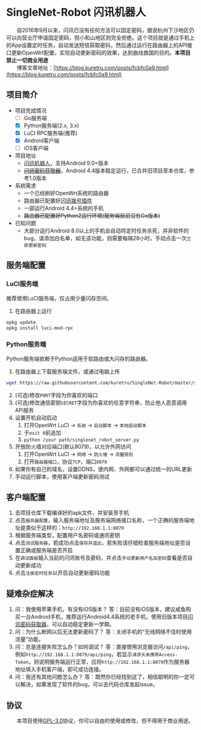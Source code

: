 # SingleNet-Robot 闪讯机器人

　　自2016年9月以来，闪讯已没有任何方法可以固定密码，据说杭州下沙地区仍可以向营业厅申请固定密码，但小和山地区则完全拒绝。这个项目就是通过手机上的App设置定时任务，自动发送短信获取密码，然后通过运行在路由器上的API接口更新OpenWrt配置，实现自动更新密码的效果，达到曲线救国的目的。**本项目禁止一切商业用途**  
　　博客文章地址：[https://blog.kuretru.com/posts/fcbfc0a9.html](https://blog.kuretru.com/posts/fcbfc0a9.html)  

## 项目简介

* 项目完成情况
  * [ ] Go服务端
  * [x] Python服务端(2.x, 3.x)
  * [x] LuCI RPC服务端(推荐)
  * [X] Android客户端
  * [ ] iOS客户端
* 项目地址
  * [闪讯机器人](https://github.com/kuretru/SingleNet-Robot)，支持Android 9.0+版本
  * ~~[闪讯密码获取器](https://github.com/kuretru/SingleNet-Password)~~，Android 4.4版本稳定运行，已合并旧项目至本仓库，参考1.0版本
* 系统需求
  * 一个已经刷好OpenWrt系统的路由器
  * 路由器已配置好[闪讯拨号插件](https://github.com/miao1007/Openwrt-NetKeeper)
  * 一部运行Android 4.4+系统的手机
  * ~~路由器已配置好Python2运行环境(服务端目前没有Go版本)~~
* 已知问题
  * 大部分运行Android 8.0以上的手机会自动将定时任务杀死，并非软件的bug，请添加白名单，如无该功能，则需要每隔28小时，手动点击一次`立即更新密码`

## 服务端配置

### LuCI服务端

推荐使用LuCI服务端，仅占用少量闪存空间。

1. 在路由器上运行

```bash
opkg update
opkg install luci-mod-rpc
```

### Python服务端

Python服务端依赖于Python适用于软路由或大闪存的路由器。

1. 在路由器上下载服务端文件，或通过电脑上传

```bash
wget https://raw.githubusercontent.com/kuretru/SingleNet-Robot/master/server/Python/singlenet_robot_server.py -O singlenet_robot_server.py`
```

2. (可选)修改`PORT`字段为你喜欢的端口
3. (可选)修改通信密钥`SECRET`字段为你喜欢的任意字符串，防止他人恶意调用APi服务
4. 设置开机自动启动
   1. 打开OpenWrt LuCI -> `系统` -> `启动脚本` -> `本地启动脚本`
   2. 于`exit 0`前追加
   3. `python /your path/singlenet_robot_server.py`
5. 开放防火墙对应端口(默认8079)，以允许外网访问
   1. 打开OpenWrt LuCI -> `网络` -> `防火墙` -> `流量规则`
   2. 打开`路由器端口`，协议`TCP`，端口`8079`
6. 如果你有自己的域名，设置DDNS，使内网、外网都可以通过统一的URL更新
7. 手动运行脚本，使用客户端更新密码测试

## 客户端配置

1. 去项目仓库下载编译好的apk文件，并安装至手机
2. 点击`服务器配置`，输入服务端地址及服务端网络接口名称，一个正确的服务端地址是类似于这样的：`http://192.168.1.1:8079`
3. 根据服务端类型，配置用户名密码或通讯密钥
4. 点击`测试服务器`，若成功点击`保存并退出`，若失败请仔细检查服务端地址是否设置正确或服务端是否开启
5. 在`调试面板`输入当前的闪讯账号及密码，并点击`手动更新用户名及密码`查看是否自动更新成功
6. 点击`注册定时任务`以开启自动更新密码功能

## 疑难杂症解决

1. 问：我使用苹果手机，有没有iOS版本？
   答：目前没有iOS版本，建议咸鱼购买一台Android手机，推荐运行Android4.4系统的老手机，使用旧版本项目[闪讯密码获取器](https://github.com/kuretru/SingleNet-Password)，可以自动稳定更新一学期。
2. 问：为什么断网以后无法更新密码了？
   答：关闭手机的“无线网络不佳时使用流量”功能。
3. 问：总是连接失败怎么办？如何调试？
   答：直接使用浏览器访问`/api/ping`，例如`http://192.168.1.1:8079/api/ping`，若显示`请求头未携带Access-Token`，则说明服务端运行正常，应将`http://192.168.1.1:8079`作为服务器地址填入手机客户端，即可成功连接。
4. 问：我还有其他问题怎么办？
   答：既然你已经找到这了，相信聪明的你一定可以解决，如果发现了软件的bug，可以去代码仓库发起issue。

## 协议

　　本项目使用[GPL-3.0](https://www.gnu.org/licenses/gpl-3.0.en.html)协议，你可以自由的使用或修改，但不得用于商业用途。
